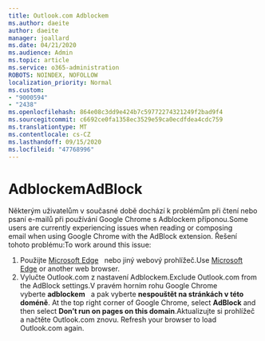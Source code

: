 ```yaml
---
title: Outlook.com Adblockem
ms.author: daeite
author: daeite
manager: joallard
ms.date: 04/21/2020
ms.audience: Admin
ms.topic: article
ms.service: o365-administration
ROBOTS: NOINDEX, NOFOLLOW
localization_priority: Normal
ms.custom:
- "9000594"
- "2438"
ms.openlocfilehash: 864e08c3dd9e424b7c59772274321249f2bad9f4
ms.sourcegitcommit: c6692ce0fa1358ec3529e59ca0ecdfdea4cdc759
ms.translationtype: MT
ms.contentlocale: cs-CZ
ms.lasthandoff: 09/15/2020
ms.locfileid: "47768996"
---
```

# <a name="adblock"></a><span data-ttu-id="9d856-102">Adblockem</span><span class="sxs-lookup"><span data-stu-id="9d856-102">AdBlock</span></span>

<span data-ttu-id="9d856-103">Některým uživatelům v současné době dochází k problémům při čtení nebo psaní e-mailů při používání Google Chrome s Adblockem příponou.</span><span class="sxs-lookup"><span data-stu-id="9d856-103">Some users are currently experiencing issues when reading or composing email when using Google Chrome with the AdBlock extension.</span></span> <span data-ttu-id="9d856-104">Řešení tohoto problému:</span><span class="sxs-lookup"><span data-stu-id="9d856-104">To work around this issue:</span></span>

1. <span data-ttu-id="9d856-105">Použijte [Microsoft Edge](https://www.microsoft.com/windows/microsoft-edge)   nebo jiný webový prohlížeč.</span><span class="sxs-lookup"><span data-stu-id="9d856-105">Use [Microsoft Edge](https://www.microsoft.com/windows/microsoft-edge) or another web browser.</span></span>
1. <span data-ttu-id="9d856-106">Vylučte Outlook.com z nastavení Adblockem.</span><span class="sxs-lookup"><span data-stu-id="9d856-106">Exclude Outlook.com from the AdBlock settings.</span></span><span data-ttu-id="9d856-107">V pravém horním rohu Google Chrome vyberte **adblockem**   a pak vyberte **nespouštět na stránkách v této doméně**.</span><span class="sxs-lookup"><span data-stu-id="9d856-107"> At the top right corner of Google Chrome, select **AdBlock** and then select **Don’t run on pages on this domain**.</span></span><span data-ttu-id="9d856-108">Aktualizujte si prohlížeč a načtěte Outlook.com znovu.</span><span class="sxs-lookup"><span data-stu-id="9d856-108"> Refresh your browser to load Outlook.com again.</span></span>